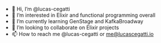 - 👋 Hi, I’m @lucas-cegatti
- 👀 I’m interested in Elixir and functional programming overall
- 🌱 I’m currently learning GenStage and KafkaBroadway
- 💞️ I’m looking to collaborate on Elixir projects
- 📫 How to reach me @lucas-cegatti or me@lucascegatti.io

<!---
lucas-cegatti/lucas-cegatti is a ✨ special ✨ repository because its `README.md` (this file) appears on your GitHub profile.
You can click the Preview link to take a look at your changes.
--->
